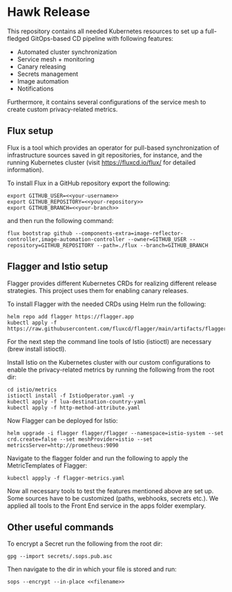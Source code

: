 # Hawk Release

This repository contains all needed Kubernetes resources to set up a full-fledged GitOps-based CD pipeline with following features: 
* Automated cluster synchronization
* Service mesh + monitoring
* Canary releasing
* Secrets management 
* Image automation
* Notifications

Furthermore, it contains several configurations of the service mesh to create custom privacy-related metrics. 

## Flux setup

Flux is a tool which provides an operator for pull-based synchronization of infrastructure sources saved in git repositories, for instance, and the running Kubernetes cluster (visit https://fluxcd.io/flux/ for detailed information).

To install Flux in a GitHub repository export the following:
```shell
export GITHUB_USER=<<your-username>>
export GITHUB_REPOSITORY=<<your-repository>>
export GITHUB_BRANCH=<<your-branch>>
```
and then run the following command:
```shell
flux bootstrap github --components-extra=image-reflector-controller,image-automation-controller --owner=GITHUB_USER --repository=GITHUB_REPOSITORY --path=./flux --branch=GITHUB_BRANCH
```

## Flagger and Istio setup

Flagger provides different Kubernetes CRDs for realizing different release strategies. This project uses them for enabling canary releases.

To install Flagger with the needed CRDs using Helm run the following:
```shell
helm repo add flagger https://flagger.app
kubectl apply -f https://raw.githubusercontent.com/fluxcd/flagger/main/artifacts/flagger/crd.yaml
```
For the next step the command line tools of Istio (istioctl) are necessary (brew install istioctl).

Install Istio on the Kubernetes cluster with our custom configurations to enable the privacy-related metrics by running the following from the root dir:
```shell
cd istio/metrics
istioctl install -f IstioOperator.yaml -y
kubectl apply -f lua-destination-country-yaml
kubectl apply -f http-method-attribute.yaml
```
Now Flagger can be deployed for Istio:
```shell
helm upgrade -i flagger flagger/flagger --namespace=istio-system --set crd.create=false --set meshProvider=istio --set metricsServer=http://prometheus:9090
```

Navigate to the flagger folder and run the following to apply the MetricTemplates of Flagger:
```shell
kubectl appply -f flagger-metrics.yaml
```

Now all necessary tools to test the features mentioned above are set up. Some sources have to be customized (paths, webhooks, secrets etc.). We applied all tools to the Front End service in the apps folder exemplary.

## Other useful commands

To encrypt a Secret run the following from the root dir:
```shell
gpg --import secrets/.sops.pub.asc
```
Then navigate to the dir in which your file is stored and run:
```shell
sops --encrypt --in-place <<filename>>
```